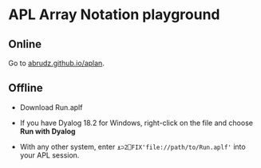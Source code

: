 # APL Array Notation playground

## Online

Go to [abrudz.github.io/aplan](https://abrudz.github.io/aplan).

## Offline

* Download Run.aplf

* If you have Dyalog 18.2 for Windows, right-click on the file and choose **Run with Dyalog**

* With any other system, enter `⍎⊃2⎕FIX'file://path/to/Run.aplf'` into your APL session.